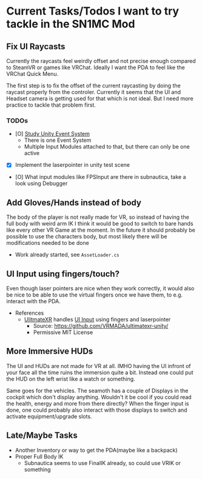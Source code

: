 Current Tasks/Todos I want to try tackle in the SN1MC Mod
=========================================================

## Fix UI Raycasts

Currently the raycasts feel weirdly offset and not precise enough compared to SteamVR or games like VRChat.
Ideally I want the PDA to feel like the VRChat Quick Menu.

The first step is to fix the offset of the current raycasting by doing the raycast properly from the controler.
Currently it seems that the UI and Headset camera is getting used for that which is not ideal.
But I need more practice to tackle that problem first.

### TODOs

- [O] [Study Unity Event System](https://docs.unity3d.com/2019.1/Documentation/ScriptReference/EventSystems.EventSystem.html)
    - There is one Event System
    - Multiple Input Modules attached to that, but there can only be one active
- [X] Implement the laserpointer in unity test scene
- [O] What input modules like FPSInput are there in subnautica, take a look using Debugger

## Add Gloves/Hands instead of body

The body of the player is not really made for VR, so instead of having the full body with weird arm IK I think it would be good to switch to bare hands like every other VR Game at the moment.
In the future it should probably be possible to use the characters body, but most likely there will be modifications needed to be done

- Work already started, see `AssetLoader.cs`

## UI Input using fingers/touch?

Even though laser pointers are nice when they work correctly, it would also be nice to be able to use the virtual fingers once we have them, to e.g. interact with the PDA.

- References
    - [UlitmateXR](https://www.ultimatexr.io) handles [UI Input](https://www.ultimatexr.io/guides/ui-interaction) using fingers and laserpointer
        - Source: https://github.com/VRMADA/ultimatexr-unity/
        - Permissive MIT License

## More Immersive HUDs

The UI and HUDs are not made for VR at all. IMHO having the UI infront of your face all the time ruins the immersion quite a bit.
Instead one could put the HUD on the left wrist like a watch or something.

Same goes for the vehicles. The seamoth has a couple of Displays in the cockpit which don't display anything.
Wouldn't it be cool if you could read the health, energy and more from there directly?
When the finger input is done, one could probably also interact with those displays to switch and activate equipment/upgrade slots.

## Late/Maybe Tasks

- Another Inventory or way to get the PDA(maybe like a backpack)
- Proper Full Body IK
    - Subnautica seems to use FinalIK already, so could use VRIK or something